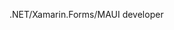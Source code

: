 .NET/Xamarin.Forms/MAUI developer

<!---
themronion/themronion is a ✨ special ✨ repository because its `README.md` (this file) appears on your GitHub profile.
You can click the Preview link to take a look at your changes.
--->

